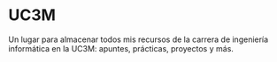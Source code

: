 # UC3M
Un lugar para almacenar todos mis recursos de la carrera de ingeniería informática en la UC3M: apuntes, prácticas, proyectos y más.
